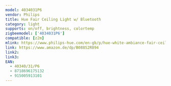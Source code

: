 ```yaml
---
model: 4034031P6
vendor: Philips
title: Hue Fair Ceiling Light w/ Bluetooth
category: light
supports: on/off, brightness, colortemp
zigbeemodel: ['4034031P6']
compatible: [z2m]
mlink: https://www.philips-hue.com/en-gb/p/hue-white-ambiance-fair-ceiling-light/4034031P6
link: https://www.amazon.de/dp/B088S2R894
link2:
link3: 
EAN: 
  - 40340/31/P6
  - 8718696175132
  - 915005913101
---
```

